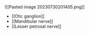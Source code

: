 ![[Pasted image 20230730201405.png]]
- [[Otic ganglion]]
- [[Mandibular nerve]]
- [[Lesser petrosal nerve]]
